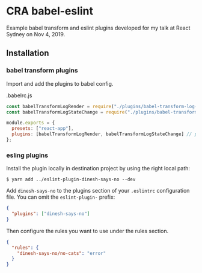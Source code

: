 # CRA babel-eslint

Example babel transform and eslint plugins developed for my talk at React Sydney on Nov 4, 2019.

## Installation

### babel transform plugins

Import and add the plugins to babel config.

.babelrc.js

```js
const babelTransformLogRender = require("./plugins/babel-transform-log-render");
const babelTransformLogStateChange = require("./plugins/babel-transform-log-state-change");

module.exports = {
  presets: ["react-app"],
  plugins: [babelTransformLogRender, babelTransformLogStateChange] // plugin goes here
};
```

### esling plugins

Install the plugin locally in destination project by using the right local path:

```
$ yarn add ../eslint-plugin-dinesh-says-no --dev
```

Add `dinesh-says-no` to the plugins section of your `.eslintrc` configuration file. You can omit the `eslint-plugin-` prefix:

```json
{
  "plugins": ["dinesh-says-no"]
}
```

Then configure the rules you want to use under the rules section.

```json
{
  "rules": {
    "dinesh-says-no/no-cats": "error"
  }
}
```
